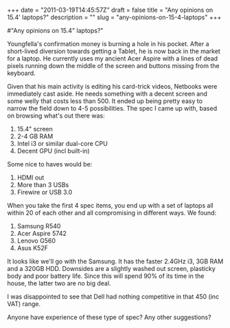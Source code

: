 +++
date = "2011-03-19T14:45:57Z"
draft = false
title = "Any opinions on 15.4' laptops?"
description = ""
slug = "any-opinions-on-15-4-laptops"
+++

#"Any opinions on 15.4\" laptops?"


 Youngfella&#39;s confirmation money is burning a hole in his pocket. After a short-lived diversion towards getting a Tablet, he is now back in the market for a laptop. He currently uses my ancient Acer Aspire with a lines of dead pixels running down the middle of the screen and buttons missing from the keyboard. <p /><div>Given that his main activity is editing his card-trick videos, Netbooks were immediately cast aside. He needs something with a decent screen and some welly that costs less than 500. It ended up being pretty easy to narrow the field down to 4-5 possibilities. The spec I came up with, based on browsing what&#39;s out there was:</div> <div><ol><li>15.4&quot; screen</li><li>2-4 GB RAM</li><li>Intel i3 or similar dual-core CPU</li><li>Decent GPU (incl built-in)</li></ol><div>Some nice to haves would be:</div></div><div><ol><li>HDMI out</li><li>More than 3 USBs</li> <li>Firewire or USB 3.0</li></ol><div>When you take the first 4 spec items, you end up with a set of laptops all within 20 of each other and all compromising in different ways. We found:</div></div><div><ol><li>Samsung R540</li> <li>Acer Aspire 5742</li><li>Lenovo G560</li><li>Asus K52F</li></ol><div>It looks like we&#39;ll go with the Samsung. It has the faster 2.4GHz i3, 3GB RAM and a 320GB HDD. Downsides are a slightly washed out screen, plasticky body and poor battery life. Since this will spend 90% of its time in the house, the latter two are no big deal.</div> </div><p /><div>I was disappointed to see that Dell had nothing competitive in that 450 (inc VAT) range.</div><p /><div>Anyone have experience of these type of spec? Any other suggestions?</div>
 